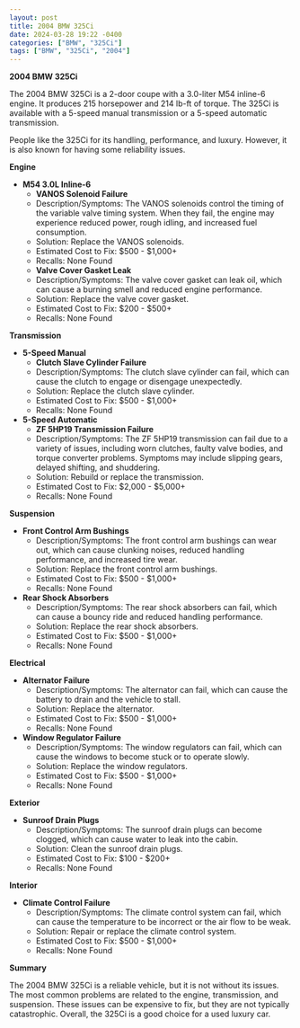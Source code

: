 ```yaml
---
layout: post
title: 2004 BMW 325Ci
date: 2024-03-28 19:22 -0400
categories: ["BMW", "325Ci"]
tags: ["BMW", "325Ci", "2004"]
---
```

**2004 BMW 325Ci**

The 2004 BMW 325Ci is a 2-door coupe with a 3.0-liter M54 inline-6 engine. It produces 215 horsepower and 214 lb-ft of torque. The 325Ci is available with a 5-speed manual transmission or a 5-speed automatic transmission.

People like the 325Ci for its handling, performance, and luxury. However, it is also known for having some reliability issues.

**Engine**

* **M54 3.0L Inline-6**
    * **VANOS Solenoid Failure**
    * Description/Symptoms: The VANOS solenoids control the timing of the variable valve timing system. When they fail, the engine may experience reduced power, rough idling, and increased fuel consumption.
    * Solution: Replace the VANOS solenoids.
    * Estimated Cost to Fix: $500 - $1,000+
    * Recalls: None Found
    * **Valve Cover Gasket Leak**
    * Description/Symptoms: The valve cover gasket can leak oil, which can cause a burning smell and reduced engine performance.
    * Solution: Replace the valve cover gasket.
    * Estimated Cost to Fix: $200 - $500+
    * Recalls: None Found

**Transmission**

* **5-Speed Manual**
    * **Clutch Slave Cylinder Failure**
    * Description/Symptoms: The clutch slave cylinder can fail, which can cause the clutch to engage or disengage unexpectedly.
    * Solution: Replace the clutch slave cylinder.
    * Estimated Cost to Fix: $500 - $1,000+
    * Recalls: None Found
* **5-Speed Automatic**
    * **ZF 5HP19 Transmission Failure**
    * Description/Symptoms: The ZF 5HP19 transmission can fail due to a variety of issues, including worn clutches, faulty valve bodies, and torque converter problems. Symptoms may include slipping gears, delayed shifting, and shuddering.
    * Solution: Rebuild or replace the transmission.
    * Estimated Cost to Fix: $2,000 - $5,000+
    * Recalls: None Found

**Suspension**

* **Front Control Arm Bushings**
    * Description/Symptoms: The front control arm bushings can wear out, which can cause clunking noises, reduced handling performance, and increased tire wear.
    * Solution: Replace the front control arm bushings.
    * Estimated Cost to Fix: $500 - $1,000+
    * Recalls: None Found
* **Rear Shock Absorbers**
    * Description/Symptoms: The rear shock absorbers can fail, which can cause a bouncy ride and reduced handling performance.
    * Solution: Replace the rear shock absorbers.
    * Estimated Cost to Fix: $500 - $1,000+
    * Recalls: None Found

**Electrical**

* **Alternator Failure**
    * Description/Symptoms: The alternator can fail, which can cause the battery to drain and the vehicle to stall.
    * Solution: Replace the alternator.
    * Estimated Cost to Fix: $500 - $1,000+
    * Recalls: None Found
* **Window Regulator Failure**
    * Description/Symptoms: The window regulators can fail, which can cause the windows to become stuck or to operate slowly.
    * Solution: Replace the window regulators.
    * Estimated Cost to Fix: $500 - $1,000+
    * Recalls: None Found

**Exterior**

* **Sunroof Drain Plugs**
    * Description/Symptoms: The sunroof drain plugs can become clogged, which can cause water to leak into the cabin.
    * Solution: Clean the sunroof drain plugs.
    * Estimated Cost to Fix: $100 - $200+
    * Recalls: None Found

**Interior**

* **Climate Control Failure**
    * Description/Symptoms: The climate control system can fail, which can cause the temperature to be incorrect or the air flow to be weak.
    * Solution: Repair or replace the climate control system.
    * Estimated Cost to Fix: $500 - $1,000+
    * Recalls: None Found

**Summary**

The 2004 BMW 325Ci is a reliable vehicle, but it is not without its issues. The most common problems are related to the engine, transmission, and suspension. These issues can be expensive to fix, but they are not typically catastrophic. Overall, the 325Ci is a good choice for a used luxury car.
